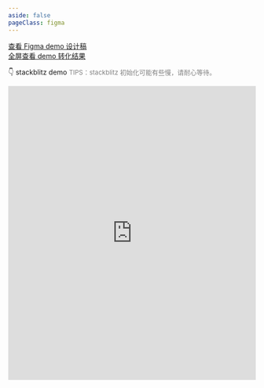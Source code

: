 ```yaml
---
aside: false
pageClass: figma
---
```

[查看 Figma demo 设计稿](https://www.figma.com/file/I3dgtLD3NFSRo8OSZVCaUW/Untitled?type=design&node-id=0-1&mode=design&t=6fTMT5YVx6G655OF-0)
<br >
[全屏查看 demo 转化结果](https://js-jxeyfy.stackblitz.io)

👇️ stackblitz demo <font color=gray size=2>TIPS：stackblitz 初始化可能有些慢，请耐心等待。</font>

<iframe width="100%" border="0" height="600px" src="https://stackblitz.com/edit/js-jxeyfy?embed=1&file=index.html&hideDevTools=1" frameborder="0"></iframe>


